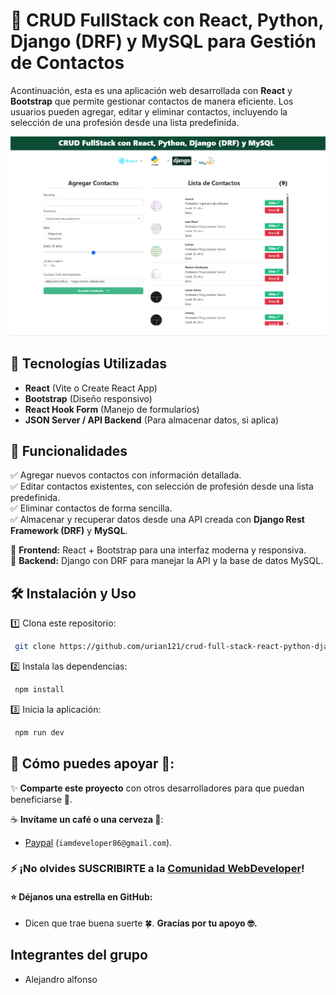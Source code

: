 # 📌 CRUD FullStack con React, Python, Django (DRF) y MySQL para Gestión de Contactos


Acontinuación, esta es una aplicación web desarrollada con **React** y **Bootstrap** que permite gestionar contactos de manera eficiente.
Los usuarios pueden agregar, editar y eliminar contactos, incluyendo la selección de una profesión desde una lista predefinida.

![Vista previa](https://raw.githubusercontent.com/urian121/imagenes-proyectos-github/refs/heads/master/crud-full-stack-react-django-mysql-urian-viera.png)

## 🚀 Tecnologías Utilizadas

- **React** (Vite o Create React App)
- **Bootstrap** (Diseño responsivo)
- **React Hook Form** (Manejo de formularios)
- **JSON Server / API Backend** (Para almacenar datos, si aplica)

## 📌 Funcionalidades

✅ Agregar nuevos contactos con información detallada.  
✅ Editar contactos existentes, con selección de profesión desde una lista predefinida.  
✅ Eliminar contactos de forma sencilla.  
✅ Almacenar y recuperar datos desde una API creada con **Django Rest Framework (DRF)** y **MySQL**.  

🔹 **Frontend:** React + Bootstrap para una interfaz moderna y responsiva.  
🔹 **Backend:** Django con DRF para manejar la API y la base de datos MySQL.  


## 🛠 Instalación y Uso

1️⃣ Clona este repositorio:
```bash
 git clone https://github.com/urian121/crud-full-stack-react-python-django-mysql
```
2️⃣ Instala las dependencias:
```bash
 npm install
```
3️⃣ Inicia la aplicación:
```bash
 npm run dev
```



## 🙌 Cómo puedes apoyar 📢:

✨ **Comparte este proyecto** con otros desarrolladores para que puedan beneficiarse 📢.

☕ **Invítame un café o una cerveza 🍺**:
   - [Paypal](https://www.paypal.me/iamdeveloper86) (`iamdeveloper86@gmail.com`).

### ⚡ ¡No olvides SUSCRIBIRTE a la [Comunidad WebDeveloper](https://www.youtube.com/WebDeveloperUrianViera?sub_confirmation=1)!


#### ⭐ **Déjanos una estrella en GitHub**:
   - Dicen que trae buena suerte 🍀.
**Gracias por tu apoyo 🤓.**


## Integrantes del grupo
- Alejandro alfonso